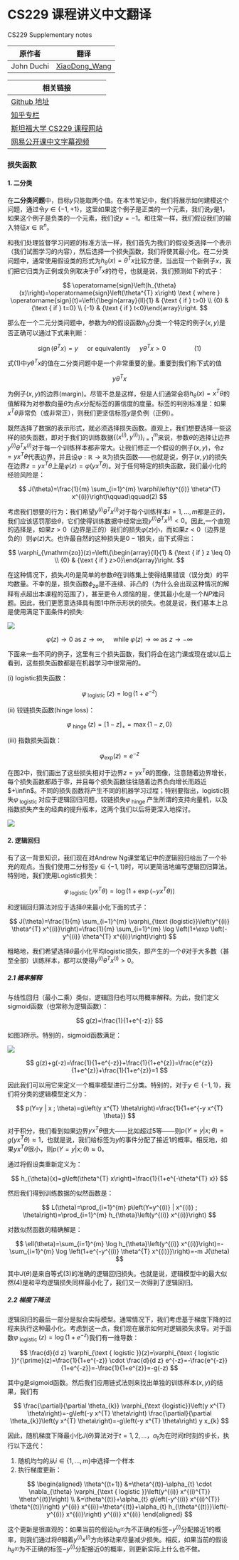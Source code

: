 # CS229 课程讲义中文翻译
CS229 Supplementary notes

|原作者|翻译|
|---|---|
|John Duchi|[XiaoDong_Wang](https://github.com/Dongzhixiao) |


|相关链接|
|---|
|[Github 地址](https://github。com/Kivy-CN/Stanford-CS-229-CN)|
|[知乎专栏](https://zhuanlan。zhihu。com/MachineLearn)|
|[斯坦福大学 CS229 课程网站](http://cs229。stanford。edu/)|
|[网易公开课中文字幕视频](http://open。163。com/movie/2008/1/M/C/M6SGF6VB4_M6SGHFBMC。html)|


### 损失函数

#### 1. 二分类

在**二分类问题**中，目标$y$只能取两个值。在本节笔记中，我们将展示如何建模这个问题，通过令$y \in\{-1,+1\}$，这里如果这个例子是正类的一个元素，我们说$y$是$1$，如果这个例子是负类的一个元素，我们说$y = - 1$。和往常一样，我们假设我们的输入特征$x \in \mathbb{R}^{n}$。

和我们处理监督学习问题的标准方法一样，我们首先为我们的假设类选择一个表示（我们试图学习的内容），然后选择一个损失函数，我们将使其最小化。在二分类问题中，通常使用假设类的形式为$h_{\theta}(x)=\theta^{T} x$比较方便，当出现一个新例子$x$，我们把它归类为正例或负例取决于$\theta^{T} x$的符号，也就是说，我们预测如下的式子：

$$
\operatorname{sign}\left(h_{\theta}(x)\right)=\operatorname{sign}\left(\theta^{T} x\right) \text { where } \operatorname{sign}(t)=\left\{\begin{array}{ll}{1} & {\text { if } t>0} \\ {0} & {\text { if } t=0} \\ {-1} & {\text { if } t<0}\end{array}\right.
$$

那么在一个二元分类问题中，参数为$\theta$的假设函数$h_\theta$分类一个特定的例子$(x,y)$是否正确可以通过下式来判断：

$$
\operatorname{sign}\left(\theta^{T} x\right)=y \quad \text { or equivalently } \quad y \theta^{T} x>0 \qquad\qquad(1)
$$

式$(1)$中$y \theta^{T} x$的值在二分类问题中是一个非常重要的量。重要到我们称下式的值

$$
y \theta^{T} x
$$

为例子$(x,y)$的边界(margin)。尽管不总是这样，但是人们通常会将$h_{\theta}(x)=x^{T} \theta$的值解释为对参数向量$\theta$为点$x$分配标签的置信度的度量。标签的判别标准是：如果$x^{T} \theta$非常负（或非常正），则我们更坚信标签$y$是负例（正例）。

既然选择了数据的表示形式，就必须选择损失函数。直观上，我们想要选择一些这样的损失函数，即对于我们的训练数据$\left\{\left(x^{(i)}, y^{(i)}\right)\right\}_{i=1}^{m}$来说，参数$\theta$的选择让边界$y^{(i)} \theta^{T} x^{(i)}$对于每一个训练样本都非常大。让我们修正一个假设的例子$(x,y)$，令$z=y x^{T} \theta$代表边界，并且设$\varphi : \mathbb{R} \rightarrow \mathbb{R}$为损失函数——也就是说，例子$(x, y)$的损失在边界$z=y x^{T} \theta$上是$\varphi(z)=\varphi\left(y x^{T} \theta\right)$。对于任何特定的损失函数，我们最小化的经验风险是：

$$
J(\theta)=\frac{1}{m} \sum_{i=1}^{m} \varphi\left(y^{(i)} \theta^{T} x^{(i)}\right)\qquad\qquad(2)
$$

考虑我们想要的行为：我们希望$y^{(i)} \theta^{T} x^{(i)}$对于每个训练样本$i=1, \ldots, m$都是正的，我们应该惩罚那些$\theta$，它们使得训练数据中经常出现$y^{(i)} \theta^{T} x^{(i)}<0$。因此,一个直观的选择是，如果$z > 0$（边界是正的）我们的损失$\varphi(z)$小，而如果$z < 0$（边界是负的）则$\varphi(z)$大。也许最自然的这种损失是$0-1$损失，由下式得出：

$$
\varphi_{\mathrm{zo}}(z)=\left\{\begin{array}{ll}{1} & {\text { if } z \leq 0} \\ {0} & {\text { if } z>0}\end{array}\right.
$$

在这种情况下，损失$J(\theta)$是简单的参数$\theta$在训练集上使得结果错误（误分类）的平均数量。不幸的是，损失函数$\phi_{zo}$是不连续、非凸的（为什么会出现这种情况的解释有点超出本课程的范围了），甚至更令人烦恼的是，使其最小化是一个$NP$难问题。因此，我们更愿意选择具有图$1$中所示形状的损失。也就是说，我们基本上总是使用满足下面条件的损失:

![](../img/cs229notelff1.png)

$$
\varphi(z) \rightarrow 0 \text { as } z \rightarrow \infty, \quad \text { while } \varphi(z) \rightarrow \infty \text { as } z \rightarrow-\infty
$$

下面来一些不同的例子，这里有三个损失函数，我们将会在这门课或现在或以后上看到，这些损失函数都是在机器学习中很常用的。

(i) logistic损失函数：

$$
\varphi_{\text { logistic }}(z)=\log \left(1+e^{-z}\right)
$$

(ii) 铰链损失函数(hinge loss)：

$$
\varphi_{\text { hinge }}(z)=[1-z]_{+}=\max \{1-z, 0\}
$$

(iii) 指数损失函数：

$$
\varphi_{\exp }(z)=e^{-z}
$$

在图$2$中，我们画出了这些损失相对于边界$z=y x^{T} \theta$的图像，注意随着边界增长，每个损失函数都趋于零，并且每个损失函数往往随着边界负向增长而趋近$+\infin$。不同的损失函数将产生不同的机器学习过程；特别要指出，logistic损失$\varphi_{\text { logistic }}$对应于逻辑回归问题，铰链损失$\varphi_{\text { hinge }}$产生所谓的支持向量机，以及指数损失产生的经典的提升版本，这两个我们以后将更深入地探讨。

![](../img/cs229notelff2.png)

#### 2. 逻辑回归

有了这一背景知识，我们现在对Andrew Ng课堂笔记中的逻辑回归给出了一个补充的观点。当我们使用二分标签$y \in\{-1,1\}$时，可以更简洁地编写逻辑回归算法。特别地，我们使用Logistic损失：

$$
\varphi_{\text { logistic }}\left(y x^{T} \theta\right)=\log \left(1+\exp \left(-y x^{T} \theta\right)\right)
$$

和逻辑回归算法对应于选择$\theta$来最小化下面的式子：

$$
J(\theta)=\frac{1}{m} \sum_{i=1}^{m} \varphi_{\text {logistic}}\left(y^{(i)} \theta^{T} x^{(i)}\right)=\frac{1}{m} \sum_{i=1}^{m} \log \left(1+\exp \left(-y^{(i)} \theta^{T} x^{(i)}\right)\right)
$$

粗略地，我们希望选择$\theta$最小化平均logistic损失，即产生的一个$\theta$对于大多数（甚至全部）训练样本，都可以使得$y^{(i)} \theta^{T} x^{(i)}>0$。

##### 2.1 概率解释

与线性回归（最小二乘）类似，逻辑回归也可以用概率解释。为此，我们定义sigmoid函数（也常称为逻辑函数）：

$$
g(z)=\frac{1}{1+e^{-z}}
$$

如图$3$所示。特别的，sigmoid函数满足：

![](../img/cs229notelff3.png)

$$
g(z)+g(-z)=\frac{1}{1+e^{-z}}+\frac{1}{1+e^{z}}=\frac{e^{z}}{1+e^{z}}+\frac{1}{1+e^{z}}=1
$$

因此我们可以用它来定义一个概率模型进行二分类。特别的，对于$y \in\{-1,1\}$，我们将分类的逻辑模型定义为：

$$
p(Y=y | x ; \theta)=g\left(y x^{T} \theta\right)=\frac{1}{1+e^{-y x^{T} \theta}}
$$

对于积分，我们看到如果边界$y x^{T} \theta$很大——比如超过$5$等——则$p(Y=y | x ; \theta)=g\left(y x^{T} \theta\right) \approx 1$，也就是说，我们给标签为$y$的事件分配了接近$1$的概率。相反地，如果$y x^{T} \theta$很小，则$p(Y=y | x ; \theta) \approx 0$。

通过将假设类重新定义为：

$$
h_{\theta}(x)=g\left(\theta^{T} x\right)=\frac{1}{1+e^{-\theta^{T} x}}
$$

然后我们得到训练数据的似然函数是：

$$
L(\theta)=\prod_{i=1}^{m} p\left(Y=y^{(i)} | x^{(i)} ; \theta\right)=\prod_{i=1}^{m} h_{\theta}\left(y^{(i)} x^{(i)}\right)
$$

对数似然函数的精确解是：

$$
\ell(\theta)=\sum_{i=1}^{m} \log h_{\theta}\left(y^{(i)} x^{(i)}\right)=-\sum_{i=1}^{m} \log \left(1+e^{-y^{(i)} \theta^{T} x^{(i)}}\right)=-m J(\theta)
$$

其中$J(\theta)$是来自等式$(3)$的准确的逻辑回归损失。也就是说，逻辑模型中的最大似然$(4)$是和平均逻辑损失同样最小化了，我们又一次得到了逻辑回归。

##### 2.2 梯度下降法

逻辑回归的最后一部分是拟合实际模型。通常情况下，我们考虑基于梯度下降的过程来执行这种最小化。考虑到这一点，我们现在展示如何对逻辑损失求导。对于函数$\varphi_{\text { logistic }}(z)=\log \left(1+e^{-z}\right)$我们有一维导数：

$$
\frac{d}{d z} \varphi_{\text { logistic }}(z)=\varphi_{\text { logistic }}^{\prime}(z)=\frac{1}{1+e^{-z}} \cdot \frac{d}{d z} e^{-z}=-\frac{e^{-z}}{1+e^{-z}}=-\frac{1}{1+e^{z}}=-g(-z)
$$

其中$g$是sigmoid函数。然后我们应用链式法则来找出单独的训练样本$(x, y)$的结果，我们有

$$
\frac{\partial}{\partial \theta_{k}} \varphi_{\text {logistic}}\left(y x^{T} \theta\right)=-g\left(-y x^{T} \theta\right) \frac{\partial}{\partial \theta_{k}}\left(y x^{T} \theta\right)=-g\left(-y x^{T} \theta\right) y x_{k}
$$

因此，随机梯度下降最小化$J(\theta)$算法对于$t=1,2, \ldots$，$\alpha_t$为在时间$t$时刻的步长，执行以下迭代：

1. 随机均匀的从$i \in\{1, \ldots, m\}$中选择一个样本
2. 执行梯度更新：

$$
\begin{aligned} 
\theta^{(t+1)} &=\theta^{(t)}-\alpha_{t} \cdot \nabla_{\theta} \varphi_{\text { logistic }}\left(y^{(i)} x^{(i)^{T}} \theta^{(t)}\right) \\ 
&=\theta^{(t)}+\alpha_{t} g\left(-y^{(i)} x^{(i)^{T}} \theta^{(t)}\right) y^{(i)} x^{(i)}=\theta^{(t)}+\alpha_{t} h_{\theta^{(t)}}\left(-y^{(i)} x^{(i)}\right) y^{(i)} x^{(i)} 
\end{aligned}
$$

这个更新是很直观的：如果当前的假设$h_{\theta^{(t)}}$为不正确的标签$-y^{(i)}$分配接近$1$的概率，则我们通过将$\theta$朝着$y^{(i)} x^{(i)}$方向移动来尽量减少损失。相反，如果当前的假设$h_{\theta^{(t)}}$为不正确的标签$-y^{(i)}$分配接近$0$的概率，则更新实际上什么也不做。